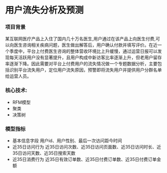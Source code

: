 # 用户流失分析及预测

### 项目背景
  某互联网医疗产品上入住了国内几十万名医生,用户通过在该产品上向医生付费,可以向医生咨询相关疾病问题，医生做出解答后，用户确认付款并填写评价。在近一个季度中，平台上付费医生咨询的整体营收环境比上升缓慢，通过运营日报可以发现每天活跃用户没有显著提升，且用户构成中新访客比率逐渐上升，但老用户留存率逐渐下降。因此需要对平台上付费用户的流失情况做一个专题数据分析，主要包括识别平台流失用户，定位用户流失原因，预警即将流失用户并提供用户分群名单给运营人员。


### 核心技术:
- RFM模型
- 聚类
- 决策树


### 模型指标
- 基本信息字段
  用户id、用户性别、最后一次访问距今时间
- 近35日访问行为
  近35日访问次数、近35日访问页面数、近35日访问时长、近35日访问天数、近35日搜索天数
- 近35日消费行为
  近35日有效订单数、近35日付费订单数、近35日付费订单金额




